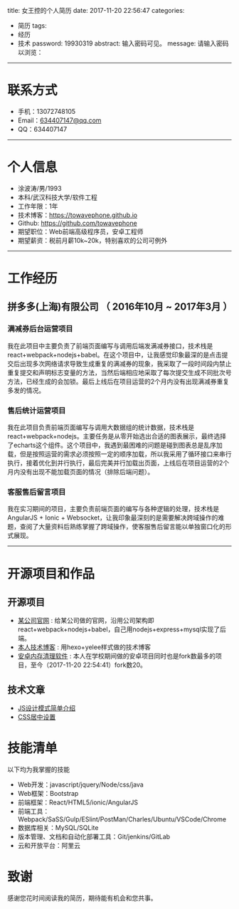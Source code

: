 title: 女王控的个人简历
date: 2017-11-20 22:56:47
categories:
- 简历
tags:
- 经历
- 技术
password: 19930319
abstract: 输入密码可见。
message: 请输入密码以浏览：
---

# 联系方式
- 手机：13072748105 
- Email：634407147@qq.com
- QQ：634407147
---
# 个人信息

 - 涂波涛/男/1993 
 - 本科/武汉科技大学/软件工程
 - 工作年限：1年
 - 技术博客：https://towavephone.github.io
 - Github: https://github.com/towavephone
 - 期望职位：Web前端高级程序员，安卓工程师
 - 期望薪资：税前月薪10k~20k，特别喜欢的公司可例外
---
<!-- more -->
# 工作经历
## 拼多多(上海)有限公司 （ 2016年10月 ~ 2017年3月 ）
### 满减券后台运营项目 
我在此项目中主要负责了前端页面编写与调用后端发满减券接口，技术栈是react+webpack+nodejs+babel。在这个项目中，让我感觉印象最深的是点击提交后出现多次网络请求导致生成重复的满减券的现象，我采取了一段时间段内禁止重复提交和声明标志变量的方法，当然后端相应地采取了每次提交生成不同批次号方法，已经生成的会加锁。最后上线后在项目运营的2个月内没有出现满减券重复多发的情况。


### 售后统计运营项目 
我在此项目负责前端页面编写与调用大数据组的统计数据，技术栈是react+webpack+nodejs。主要任务是从零开始选出合适的图表展示，最终选择了echarts这个组件。这个项目中，我遇到最困难的问题是碰到图表总是乱序加载，但是按照运营的需求必须按照一定的顺序加载，所以我采用了循环接口来串行执行，接着优化到并行执行，最后完美并行加载出页面，上线后在项目运营的2个月内没有出现不能加载页面的情况（排除后端问题）。


### 客服售后留言项目
我在实习期间的项目，主要负责前端页面的编写与各种逻辑的处理，技术栈是AngularJS + Ionic + Websocket，让我印象最深刻的是需要解决跨域操作的难题，查阅了大量资料后熟练掌握了跨域操作，使客服售后留言能以单独窗口化的形式展现。

---

# 开源项目和作品
## 开源项目
 - [某公司官网](https://github.com/towavephone/MD-Front-End) : 给某公司做的官网，沿用公司架构即react+webpack+nodejs+babel，自己用nodejs+express+mysql实现了后端。
 - [本人技术博客](https://github.com/towavephone/TowavePhoneBlog) : 用hexo+yelee样式做的技术博客
 - [安卓内存清理软件](https://github.com/towavephone/MemoryCleaner) : 本人在学校期间做的安卓项目同时也是fork数最多的项目，至今（2017-11-20 22:54:41）fork数20。
 
## 技术文章
 - [JS设计模式简单介绍](https://towavephone.github.io/2017/11/16/JS%E8%AE%BE%E8%AE%A1%E6%A8%A1%E5%BC%8F/)
 - [CSS居中设置](https://towavephone.github.io/2017/11/20/css%E5%B1%85%E4%B8%AD%E8%AE%BE%E7%BD%AE/)

# 技能清单

以下均为我掌握的技能

- Web开发：javascript/jquery/Node/css/java
- Web框架：Bootstrap
- 前端框架：React/HTML5/ionic/AngularJS
- 前端工具：Webpack/SaSS/Gulp/ESlint/PostMan/Charles/Ubuntu/VSCode/Chrome
- 数据库相关：MySQL/SQLite
- 版本管理、文档和自动化部署工具：Git/jenkins/GitLab
- 云和开放平台：阿里云

# 致谢
感谢您花时间阅读我的简历，期待能有机会和您共事。